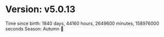 # Version: v5.0.13
Time since birth: 1840 days, 44160 hours, 2649600 minutes, 158976000 seconds
Season: Autumn 🍁
